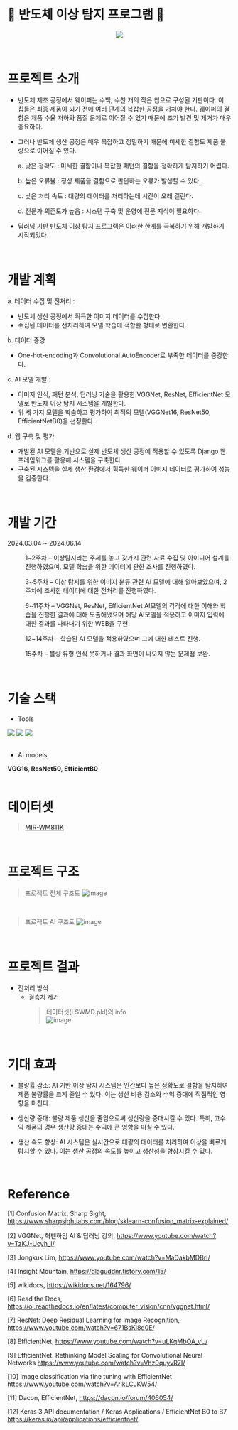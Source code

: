 # :microscope: 반도체 이상 탐지 프로그램 :microscope:
<p align="center">
 <img src=https://github.com/user-attachments/assets/3e579722-8422-4e49-9876-10d7e4262eab>
</p>
<br>

# 프로젝트 소개
  * 반도체 제조 공정에서 웨이퍼는 수백, 수천 개의 작은 칩으로 구성된 기판이다. 이 칩들은 최종 제품이 되기 전에 여러 단계의 복잡한 공정을
    거쳐야 한다. 웨이퍼의 결함은 제품 수율 저하와 품질 문제로 이어질 수 있기 때문에 조기 발견 및 제거가 매우 중요하다.
  * 그러나 반도체 생산 공정은 매우 복잡하고 정밀하기 때문에 미세한 결함도 제품 불량으로 이어질 수 있다.
    
    a. 낮은 정확도 : 미세한 결함이나 복잡한 패턴의 결함을 정확하게 탐지하기 어렵다.
    
    b. 높은 오류율 : 정상 제품을 결함으로 판단하는 오류가 발생할 수 있다.
    
    c. 낮은 처리 속도 : 대량의 데이터를 처리하는데 시간이 오래 걸린다.
    
    d. 전문가 의존도가 높음 : 시스템 구축 및 운영에 전문 지식이 필요하다.
    
  * 딥러닝 기반 반도체 이상 탐지 프로그램은 이러한 한계를 극복하기 위해 개발하기 시작되었다.
 <br>
 
 # 개발 계획 
 a. 데이터 수집 및 전처리 :
  * 반도체 생산 공정에서 휙득한 이미지 데이터를 수집한다.
  * 수집된 데이터를 전처리하여 모델 학습에 적합한 형태로 변환한다.

b. 데이터 증강
  * One-hot-encoding과 Convolutional AutoEncoder로 부족한 데이터를 증강한다.
    
c. AI 모델 개발 :
  * 이미지 인식, 패턴 분석, 딥러닝 기술을 활용한 VGGNet, ResNet, EfficientNet 모델로 반도체 이상 탐지 시스템을 개발한다.
  * 위 세 가지 모델을 학습하고 평가하여 최적의 모델(VGGNet16, ResNet50, EfficientNetB0)을 선정한다.

d. 웹 구축 및 평가
  * 개발된 AI 모델을 기반으로 실제 반도체 생산 공정에 적용할 수 있도록 Django 웹 프레임워크를 활용해 시스템을 구축한다.
  * 구축된 시스템을 실제 생산 환경에서 휙득한 웨이퍼 이미지 데이터로 평가하여 성능을 검증한다.
<br>

# 개발 기간
2024.03.04 ~ 2024.06.14  
<dir>
  1~2주차 – 이상탐지라는 주제를 놓고 갖가지 관련 자료 수집 및 아이디어 설계를 진행하였으며, 모델 학습을 위한 데이터에 관한 조사를 진행하였다.
  
  3~5주차 – 이상 탐지를 위한 이미지 분류 관련 AI 모델에 대해 알아보았으며, 2주차에 조사한 데이터에 대한 전처리를 진행하였다.
  
  6~11주차 – VGGNet, ResNet, EfficientNet AI모델의 각각에 대한 이해와 학습을 진행한 결과에 대해 도출해냈으며 해당 AI모델을 적용하고 이미지 입력에 대한 결과를 나타내기 위한 WEB을 구현.
  
  12~14주차 – 학습된 AI 모델을 적용하였으며 그에 대한 테스트 진행.
  
  15주차 – 불량 유형 인식 못하거나 결과 화면이 나오지 않는 문제점 보완.
</dir>
<br>

# 기술 스택
* Tools
<div>
  <img src="https://img.shields.io/badge/tensorflow-FF6F00?style=for-the-badge&logo=tensorflow&logoColor=white">
  <img src="https://img.shields.io/badge/keras-D00000?style=for-the-badge&logo=keras&logoColor=white">
  <img src="https://img.shields.io/badge/django-092E20?style=for-the-badge&logo=django&logoColor=white">
</div>
<br>

* AI models
<div>
  <strong>VGG16, ResNet50, EfficientB0</strong>
</div>
</br>

# 데이터셋
> [MIR-WM811K](http://mirlab.org/dataSet/public/)
<br>

# 프로젝트 구조
> 프로젝트 전체 구조도
![image](https://github.com/user-attachments/assets/6ec73f6d-d981-4a1f-b705-9c956d1ff605)
<br>

> 프로젝트 AI 구조도
![image](https://github.com/user-attachments/assets/806e3ff2-9a06-4054-a2e5-e51572d94e9a)
<br>

# 프로젝트 결과
* 전처리 방식
  * 결측치 제거
    > 데이터셋(LSWMD.pkl)의 info  
    ![image](https://github.com/user-attachments/assets/6bc6238e-a2db-4e3a-b31b-0b4a952619d6)
<br>

# 기대 효과
- 불량률 감소: AI 기반 이상 탐지 시스템은 인간보다 높은 정확도로 결함을 탐지하여 제품 불량률을 크게 줄일 수 있다. 이는 생산 비용 감소와 수익 증대에 직접적인 영향을 미친다. 

 - 생산량 증대: 불량 제품 생산을 줄임으로써 생산량을 증대시킬 수 있다. 특히, 고수익 제품의 경우 생산량 증대는 수익에 큰 영향을 미칠 수 있다.  

 - 생산 속도 향상: AI 시스템은 실시간으로 대량의 데이터를 처리하여 이상을 빠르게 탐지할 수 있다. 이는 생산 공정의 속도를 높이고 생산성을 향상시킬 수 있다.
<br>

# Reference
[1]  Confusion Matrix, Sharp Sight,
https://www.sharpsightlabs.com/blog/sklearn-confusion_matrix-explained/

[2] VGGNet, 혁펜하임 AI & 딥러닝 강의, https://www.youtube.com/watch?v=TzKJ-Ucyh_I/

[3] Jongkuk Lim, https://www.youtube.com/watch?v=MaDakbMDBrI/

[4] Insight Mountain, https://dlaguddnr.tistory.com/15/

[5] wikidocs, https://wikidocs.net/164796/

[6] Read the Docs,
https://oi.readthedocs.io/en/latest/computer_vision/cnn/vggnet.html/ 

[7] ResNet: Deep Residual Learning for Image Recognition,
https://www.youtube.com/watch?v=671BsKl8d0E/

[8] EfficientNet, https://www.youtube.com/watch?v=uLKqMbOA_vU/

[9] EfficientNet: Rethinking Model Scaling for Convolutional Neural Networks
https://www.youtube.com/watch?v=Vhz0quyvR7I/

[10] Image classification via fine tuning with EfficientNet
https://www.youtube.com/watch?v=ArlkLCJKW54/

[11] Dacon, EfficientNet, https://dacon.io/forum/406054/

[12] Keras 3 API documentation / Keras Applications / EfficientNet B0 to B7
https://keras.io/api/applications/efficientnet/
